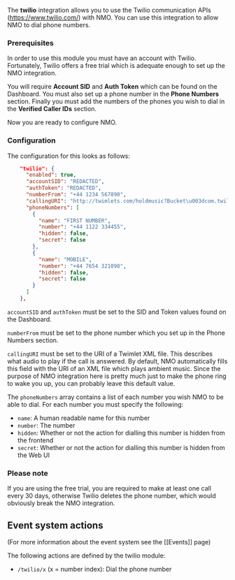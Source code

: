 The **twilio** integration allows you to use the Twilio communication APIs (https://www.twilio.com/) with NMO. You can use this integration to allow NMO to dial phone numbers.

### Prerequisites
In order to use this module you must have an account with Twilio. Fortunately, Twilio offers a free trial which is adequate enough to set up the NMO integration.

You will require **Account SID** and **Auth Token** which can be found on the Dashboard. You must also set up a phone number in the **Phone Numbers** section. Finally you must add the numbers of the phones you wish to dial in the **Verified Caller IDs** section.

Now you are ready to configure NMO.

### Configuration
The configuration for this looks as follows:
```json
    "twilio": {
      "enabled": true,
      "accountSID": "REDACTED",
      "authToken": "REDACTED",
      "numberFrom": "+44 1234 567890",
      "callingURI": "http://twimlets.com/holdmusic?Bucket\u003dcom.twilio.music.ambient",
      "phoneNumbers": [
        {
          "name": "FIRST NUMBER",
          "number": "+44 1122 334455",
          "hidden": false,
          "secret": false
        },
        {
          "name": "MOBILE",
          "number": "+44 7654 321098",
          "hidden": false,
          "secret": false
        }
      ]
    },
```
`accountSID` and `authToken` must be set to the SID and Token values found on the Dashboard.

`numberFrom` must be set to the phone number which you set up in the Phone Numbers section.

`callingURI` must be set to the URI of a Twimlet XML file. This describes what audio to play if the call is answered. By default, NMO automatically fills this field with the URI of an XML file which plays ambient music. Since the purpose of NMO integration here is pretty much just to make the phone ring to wake you up, you can probably leave this default value.

The `phoneNumbers` array contains a list of each number you wish NMO to be able to dial. For each number you must specify the following:

* `name`: A human readable name for this number
* `number`: The number
* `hidden`: Whether or not the action for dialling this number is hidden from the frontend
* `secret`: Whether or not the action for dialling this number is hidden from the Web UI

### Please note
If you are using the free trial, you are required to make at least one call every 30 days, otherwise Twilio deletes the phone number, which would obviously break the NMO integration.

## Event system actions
(For more information about the event system see the [[Events]] page)

The following actions are defined by the twilio module:

* `/twilio/x` (x = number index): Dial the phone number